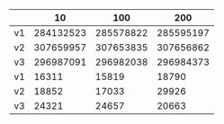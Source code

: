 | |10|100|200|
|---|---|---|---|
|v1|284132523|285578822|285595197|
|v2|307659957|307653835|307656862|
|v3|296987091|296982038|296984373|
|v1|16311|15819|18790|
|v2|18852|17033|29926|
|v3|24321|24657|20663|
